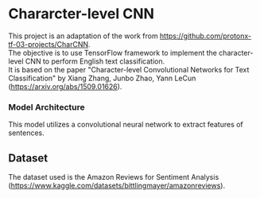 # Chararcter-level CNN 

This project is an adaptation of the work from https://github.com/protonx-tf-03-projects/CharCNN.  
The objective is to use TensorFlow framework to implement the character-level CNN to perform English text classification.  
It is based on the paper "Character-level Convolutional Networks for Text Classification" by Xiang Zhang, Junbo Zhao, Yann LeCun (https://arxiv.org/abs/1509.01626).

### Model Architecture

This model utilizes a convolutional neural network to extract features of sentences.  

## Dataset

The dataset used is the Amazon Reviews for Sentiment Analysis (https://www.kaggle.com/datasets/bittlingmayer/amazonreviews).

